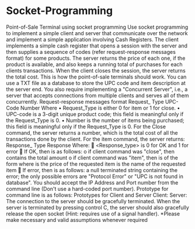 # Socket-Programming

Point-of-Sale Terminal using socket programming
Use socket programming to implement a simple client and server that communicate over the network and
implement a simple application involving Cash Registers. The client implements a simple cash register
that opens a session with the server and then supplies a sequence of codes (refer request-response
messages format) for some products. The server returns the price of each one, if the product is available,
and also keeps a running total of purchases for each clients transactions. When the client closes the
session, the server returns the total cost. This is how the point-of-sale terminals should work. You can use
a TXT file as a database to store the UPC code and item description at the server end.
You also require implementing a "Concurrent Server", i.e., a server that accepts connections from
multiple clients and serves all of them concurrently.
Request-response messages format
Request_ Type
UPC-Code
Number
Where
• Request_Type is either 0 for item or 1 for close.
• UPC-code is a 3-digit unique product code; this field is meaningful only if the Request_Type is 0.
• Number is the number of items being purchased; this field is meaningful only if the Request_Type is 0.
For the Close command, the server returns a number, which is the total cost of all the transactions done by
the client. For the item command, the server returns:
Response_ Type
Response
Where:
 <Response_type> is 0 for OK and 1 for error
 If OK, then <Response> is as follows:
o if client command was "close", then <response> contains the total amount
o if client command was "item", then <response> is of the form <price><name>
where
<price> is the price of the requested item
<name> is the name of the requested item
 If error, then <Response> is as follows: a null terminated string containing the error; the only
possible errors are "Protocol Error" or "UPC is not found in database".
You should accept the IP Address and Port number from the command line (Don't use a hard-coded port
number). Prototype for command line is as follows:
Prototypes for Client and Server
Client: <executable code><Server IP Address><Server Port number>
Server: <executable code><Server Port number>
The connection to the server should be gracefully terminated. When the server is terminated by pressing
control C, the server should also gracefully release the open socket (Hint: requires use of a signal
handler). *Please make necessary and valid assumptions whenever required
